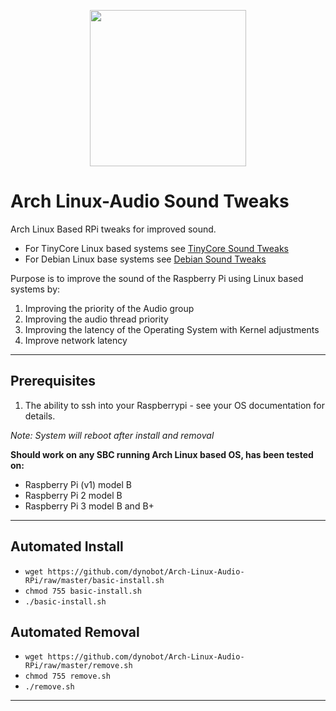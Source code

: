 <p align="center">
  <img width="250" height="250" src="https://github.com/dynobot/Arch-Linux-Audio-RPi/blob/archphile-alpha/images/dbaudio.png">
</p>

# Arch Linux-Audio Sound Tweaks
Arch Linux Based RPi tweaks for improved sound. 
- For TinyCore Linux based systems see [TinyCore Sound Tweaks](https://github.com/dynobot/TinyCore-Sound-Adjustments)
- For Debian Linux base systems see [Debian Sound Tweaks](https://github.com/dynobot/Linux-Audio-Adjustments)

 Purpose is to improve the sound of the Raspberry Pi using Linux based systems by:
 1) Improving the priority of the Audio group
 2) Improving the audio thread priority
 3) Improving the latency of the Operating System with Kernel adjustments
 4) Improve network latency
 ______________________________________________________________________________________________________________________________
 ## Prerequisites 
 1) The ability to ssh into your Raspberrypi - see your OS documentation for details.
 
 *Note: System will reboot after install and removal*
 
**Should work on any SBC running Arch Linux based OS, has been tested on:**

- Raspberry Pi (v1) model B
- Raspberry Pi 2 model B
- Raspberry Pi 3 model B and B+

 ______________________________________________________________________________________________________________________________
 ## Automated Install
 - `wget https://github.com/dynobot/Arch-Linux-Audio-RPi/raw/master/basic-install.sh`
 - `chmod 755 basic-install.sh`
 - `./basic-install.sh`
 
 ## Automated Removal
 - `wget https://github.com/dynobot/Arch-Linux-Audio-RPi/raw/master/remove.sh`
 - `chmod 755 remove.sh`
 - `./remove.sh`
 
 ____________________________________________________________________________________________________________________________




